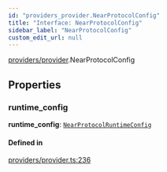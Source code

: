 ```yaml
---
id: "providers_provider.NearProtocolConfig"
title: "Interface: NearProtocolConfig"
sidebar_label: "NearProtocolConfig"
custom_edit_url: null
---
```


[providers/provider](../modules/providers_provider.md).NearProtocolConfig

## Properties

### runtime\_config

 **runtime\_config**: [`NearProtocolRuntimeConfig`](providers_provider.NearProtocolRuntimeConfig.md)

#### Defined in

[providers/provider.ts:236](https://github.com/maxhr/near--near-api-js/blob/57fed346/packages/near-api-js/src/providers/provider.ts#L236)
